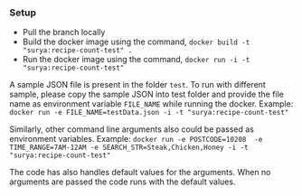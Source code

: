 ### Setup
- Pull the branch locally
- Build the docker image using the command, `docker build -t "surya:recipe-count-test" .`
- Run the docker image using the command,  `docker run -i -t "surya:recipe-count-test"`

A sample JSON file is present in the folder `test`.
To run with different sample, please copy the sample JSON into test folder and provide the file name as environment variable `FILE_NAME` while running the docker.
Example:
`docker run -e FILE_NAME=testData.json -i -t "surya:recipe-count-test"`

Similarly, other command line arguments also could be passed as environment variables.
Example:
`docker run -e POSTCODE=10208  -e TIME_RANGE=7AM-12AM -e SEARCH_STR=Steak,Chicken,Honey -i -t "surya:recipe-count-test"`

The code has also handles default values for the arguments. When no arguments are passed the code runs with the default values.